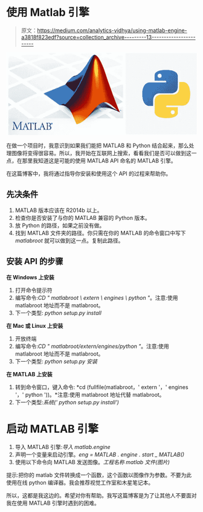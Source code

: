 # 使用 Matlab 引擎

> 原文：<https://medium.com/analytics-vidhya/using-matlab-engine-a3818f823edf?source=collection_archive---------13----------------------->

![](img/57b723b13fd04d47da9107a39a664da9.png)

在做一个项目时，我意识到如果我们能把 MATLAB 和 Python 结合起来，那么处理图像将变得很容易。所以，我开始在互联网上搜索，看看我们是否可以做到这一点，在那里我知道这是可能的使用 MATLAB API 命名的 MATLAB 引擎。

在这篇博客中，我将通过指导你安装和使用这个 API 的过程来帮助你。

## 先决条件

1.  MATLAB 版本应该在 R2014b 以上。
2.  检查你是否安装了与你的 MATLAB 兼容的 Python 版本。
3.  放 Python 的路径，如果之前没有做。
4.  找到 MATLAB 文件夹的路径。你只需在你的 MATLAB 的命令窗口中写下 *matlabroot* 就可以做到这一点。复制此路径。

## 安装 API 的步骤

**在 Windows 上安装**

1.  打开命令提示符
2.  编写命令:*CD " matlabroot \ extern \ engines \ python "*。注意:使用 matlabroot 地址而不是 matlabroot。
3.  下一个类型: *python setup.py install*

**在 Mac 或 Linux 上安装**

1.  开放终端
2.  编写命令:*CD " matlabroot/extern/engines/python "*。注意:使用 matlabroot 地址而不是 matlabroot。
3.  下一个类型: *python setup.py 安装*

**在 MATLAB 上安装**

1.  转到命令窗口，键入命令: *cd (fullfile(matlabroot，' extern '，' engines '，' python '))。*注意:使用 matlabroot 地址代替 matlabroot。
2.  下一个类型:*系统(' python setup.py install')*

# 启动 MATLAB 引擎

1.  导入 MATLAB 引擎:*导入 matlab.engine*
2.  声明一个变量来启动引擎。*eng = MATLAB . engine . start _ MATLAB()*
3.  使用以下命令向 MATLAB 发送图像。*工程名称 matlab 文件(图片)*

提示:把你的 matlab 文件转换成一个函数，这个函数以图像作为参数。不要为此使用在线 python 编译器。我会推荐视觉工作室和木星笔记本。

所以，这都是我这边的。希望对你有帮助。我写这篇博客是为了让其他人不要面对我在使用 MATLAB 引擎时遇到的困难。